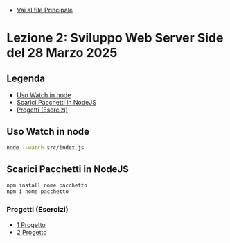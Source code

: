 - [Vai al file Principale](../../Readme.md)

# Lezione 2: Sviluppo Web Server Side del 28 Marzo 2025

## Legenda

- [Uso Watch in node](#uso-watch-in-node)
- [Scarici Pacchetti in NodeJS](#scarici-pacchetti-in-nodejs)
- [Progetti (Esercizi)](#progetti-esercizi)

## Uso Watch in node

```bash
node --watch src/index.js
```

## Scarici Pacchetti in NodeJS

```bash
npm install nome pacchetto
npm i nome pacchetto
```


### Progetti (Esercizi)

- [1 Progetto](Progetti/1_Progetto/)
- [2 Progetto](Progetti/2_Progetto/)
